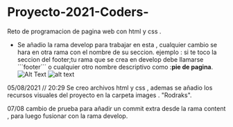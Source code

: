 # Proyecto-2021-Coders-
Reto de programacion  de pagina web con html y css .
- Se añadio la rama develop para trabajar en esta , cualquier cambio se hara en otra rama con el nombre de su seccion.
ejemplo : si te toco la seccion del footer;tu rama que se crea en develop debe llamarse ´´´footer´´´ o cualquier otro 
nombre descriptivo como :**pie de pagina**.
![Alt Text](https://media.giphy.com/media/iIqmM5tTjmpOB9mpbn/giphy.gif)
![alt text][logo]

[logo]: https://media.giphy.com/media/LmNwrBhejkK9EFP504/giphy.gif "Logo Title Text 2"

05/08/2021 // 20:29 Se creo archivos html y css , ademas se añadio los recursos visuales del proyecto en la carpeta images . "Rodraks".

07/08 cambio de prueba para añadir un commit extra desde la rama content , para luego fusionar con la rama develop.

